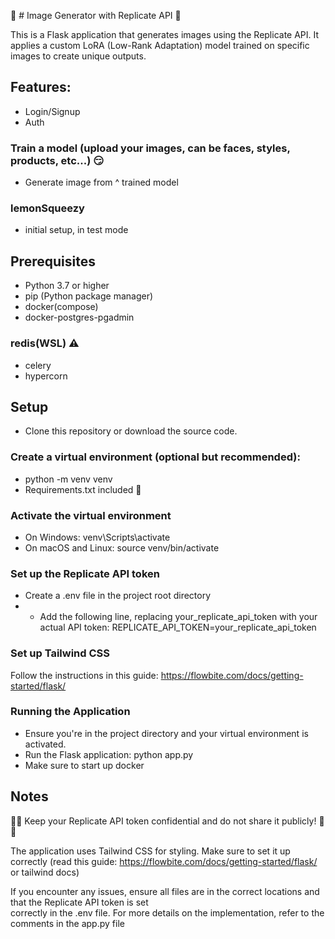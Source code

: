  👾 # Image Generator with Replicate API 🤖

This is a Flask application that generates images using the Replicate API. It applies a custom LoRA (Low-Rank Adaptation) model trained on specific images to create unique outputs.

## Features:
* Login/Signup
* Auth
### Train a model (upload your images, can be faces, styles, products, etc...) 😏
* Generate image from ^ trained model

### lemonSqueezy
- initial setup, in test mode

## Prerequisites 
- Python 3.7 or higher
- pip (Python package manager)
- docker(compose) 
- docker-postgres-pgadmin
### redis(WSL) ⚠️
- celery
- hypercorn

## Setup
- Clone this repository or download the source code.

### Create a virtual environment (optional but recommended):
  - python -m venv venv
  - Requirements.txt included 🔋
  
### Activate the virtual environment
  - On Windows: venv\Scripts\activate
  - On macOS and Linux: source venv/bin/activate
  
### Set up the Replicate API token
  - Create a .env file in the project root directory
  - - Add the following line, replacing your_replicate_api_token with your actual API token:
     REPLICATE_API_TOKEN=your_replicate_api_token
    
### Set up Tailwind CSS
  Follow the instructions in this guide: https://flowbite.com/docs/getting-started/flask/
  
### Running the Application
  * Ensure you're in the project directory and your virtual environment is activated.
  * Run the Flask application:
      python app.py
  * Make sure to start up docker
    
## Notes

 🚫🚫 Keep your Replicate API token confidential and do not share it publicly! 🚫🚫
  
  The application uses Tailwind CSS for styling. Make sure to set it up correctly (read this guide: https://flowbite.com/docs/getting-started/flask/ or tailwind docs)
  
  If you encounter any issues, ensure all files are in the correct locations and that the Replicate API token is set   
  correctly in the .env file.
  For more details on the implementation, refer to the comments in the app.py file
